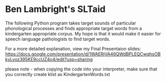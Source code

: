 # Ben Lambright's SLTaid

The following Python program takes target sounds of particular phonological processes and finds appropriate target words from a kindergarten appropriate corpus.
My hope is that it would make it easier for speech language pathologists to find target words. 

For a more detailed explanation, view my Final Presentaion slides: https://docs.google.com/presentation/d/1WAERjVA46QWdBPLEQCwqhsOBkyLvoz395KE9ccUZ4o4/edit?usp=sharing

please note - when copying the code into your interpreter, make sure that you correctly create klist as KindergartenWords.txt
